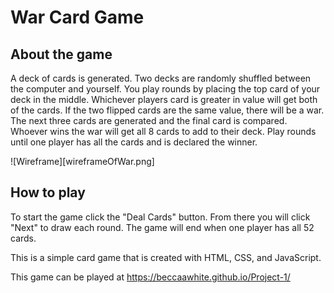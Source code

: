 # War Card Game

## About the game

A deck of cards is generated. Two decks are randomly shuffled between the computer and yourself. You play rounds by placing the top card of your deck in the middle. Whichever players card is greater in value will get both of the cards. If the two flipped cards are the same value, there will be a war. The next three cards are generated and the final card is compared. Whoever wins the war will get all 8 cards to add to their deck. Play rounds until one player has all the cards and is declared the winner. 

![Wireframe][wireframeOfWar.png]

## How to play

To start the game click the "Deal Cards" button. From there you will click "Next" to draw each round. The game will end when one player has all 52 cards. 



This is a simple card game that is created with HTML, CSS, and JavaScript.

This game can be played at https://beccaawhite.github.io/Project-1/





